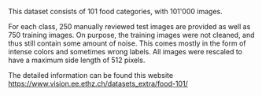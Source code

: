 This dataset consists of 101 food categories, with 101'000 images. 


For each class, 250 manually reviewed test images are provided as well as 750 training images. On purpose, the training images were not cleaned, and thus still contain some amount of noise. This comes mostly in the form of intense colors and sometimes wrong labels. All images were rescaled to have a maximum side length of 512 pixels.



The detailed information can be found this website https://www.vision.ee.ethz.ch/datasets_extra/food-101/
